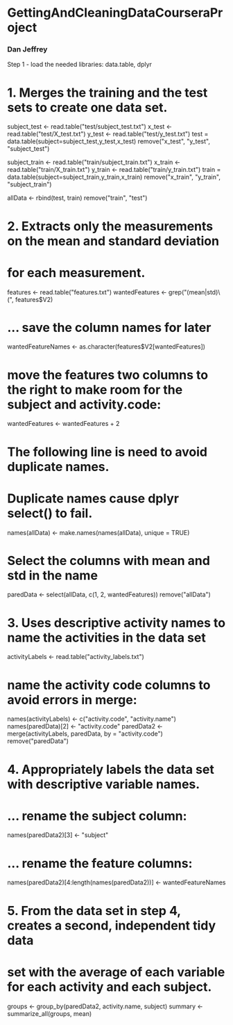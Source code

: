 # GettingAndCleaningDataCourseraProject
### Dan Jeffrey


Step 1 - load the needed libraries: data.table, dplyr



# 1. Merges the training and the test sets to create one data set.
subject_test <- read.table("test/subject_test.txt")
x_test <- read.table("test/X_test.txt")
y_test <- read.table("test/y_test.txt")
test = data.table(subject=subject_test,y_test,x_test)
remove("x_test", "y_test", "subject_test")

subject_train <- read.table("train/subject_train.txt")
x_train <- read.table("train/X_train.txt")
y_train <- read.table("train/y_train.txt")
train = data.table(subject=subject_train,y_train,x_train)
remove("x_train", "y_train", "subject_train")

allData <- rbind(test, train)
remove("train", "test")

# 2. Extracts only the measurements on the mean and standard deviation 
# for each measurement.

features <- read.table("features.txt")
wantedFeatures <- grep("(mean|std)\\(", features$V2)

#  ... save the column names for later
wantedFeatureNames <- as.character(features$V2[wantedFeatures])

# move the features two columns to the right to make room for the subject and activity.code:
wantedFeatures <- wantedFeatures + 2

# The following line is need to avoid duplicate names.
# Duplicate names cause dplyr select() to fail.
names(allData) <- make.names(names(allData), unique = TRUE)

# Select the columns with mean and std in the name
paredData <- select(allData, c(1, 2, wantedFeatures))
remove("allData")

# 3. Uses descriptive activity names to name the activities in the data set
activityLabels <- read.table("activity_labels.txt")

# name the activity code columns to avoid errors in merge:
names(activityLabels) <- c("activity.code", "activity.name")
names(paredData)[2] <- "activity.code"
paredData2 <- merge(activityLabels, paredData, by = "activity.code")
remove("paredData")

# 4. Appropriately labels the data set with descriptive variable names.
#  ... rename the subject column: 
names(paredData2)[3] <- "subject"
#  ... rename the feature columns:
names(paredData2)[4:length(names(paredData2))] <- wantedFeatureNames

# 5. From the data set in step 4, creates a second, independent tidy data 
#    set with the average of each variable for each activity and each subject.

groups <- group_by(paredData2, activity.name, subject)
summary <- summarize_all(groups, mean)


